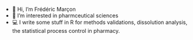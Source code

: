 - 👋 Hi, I’m Frédéric Marçon
- 👀 I’m interested in pharmceutical sciences
- 💻 I write some stuff in R for methods validations, dissolution analysis, the statistical process control in pharmacy.

<!---
marconfr/marconfr is a ✨ special ✨ repository because its `README.md` (this file) appears on your GitHub profile.
You can click the Preview link to take a look at your changes.
--->
